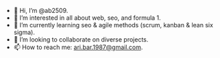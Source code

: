 - 👋 Hi, I’m @ab2509.
- 👀 I’m interested in all about web, seo, and formula 1.
- 🌱 I’m currently learning seo & agile methods (scrum, kanban & lean six sigma).
- 💞️ I’m looking to collaborate on diverse projects.
- 📫 How to reach me: ari.bar.1987@gmail.com.

<!---
ab2509/ab2509 is a ✨ special ✨ repository because its `README.md` (this file) appears on your GitHub profile.
You can click the Preview link to take a look at your changes.
--->
